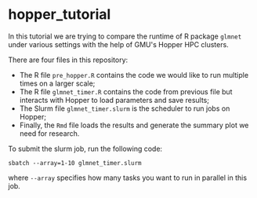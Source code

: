 # hopper_tutorial

In this tutorial we are trying to compare the runtime of R package `glmnet` under various settings with the help of GMU's Hopper HPC clusters. 

There are four files in this repository: 

- The R file `pre_hopper.R` contains the code we would like to run multiple times on a larger scale; 
- The R file `glmnet_timer.R` contains the code from previous file but interacts with Hopper to load parameters and save results; 
- The Slurm file `glmnet_timer.slurm` is the scheduler to run jobs on Hopper;
- Finally, the `Rmd` file loads the results and generate the summary plot we need for research. 

To submit the slurm job, run the following code: 

`sbatch --array=1-10 glmnet_timer.slurm` 

where `--array` specifies how many tasks you want to run in parallel in this job. 
